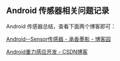## Android 传感器相关问题记录


Android 传感器总结，查看下面两个博客即可：

[Android\-\-Sensor传感器 \- 承香墨影 \- 博客园](http://www.cnblogs.com/plokmju/p/android_SensorManager.html)

[Android重力感应开发 \- CSDN博客](http://blog.csdn.net/mad1989/article/details/20848181)